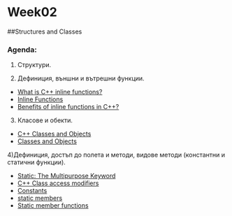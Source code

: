 # Week02

##Structures and Classes

### Agenda:

1) Структури. 

2) Дефиниция, външни и вътрешни функции.
 * <a href="http://www.cplusplus.com/articles/2LywvCM9/">What is C++ inline functions?</a><br/>
 * <a href="https://isocpp.org/wiki/faq/inline-functions/">Inline Functions </a><br/>
 * <a href="http://stackoverflow.com/questions/145838/benefits-of-inline-functions-in-c">Benefits of inline functions in C++?</a><br/>

3) Класове и обекти.
 * <a href="https://www.tutorialspoint.com/cplusplus/cpp_classes_objects.htm">C++ Classes and Objects</a><br/>
 * <a href="https://isocpp.org/wiki/faq/classes-and-objects">Classes and Objects</a><br/>

4)Дефиниция, достъп до полета и методи, видове методи (константни и статични функции).
 * <a href="http://www.cprogramming.com/tutorial/statickeyword.html">Static: The Multipurpose Keyword</a><br/>
 * <a href="https://www.tutorialspoint.com/cplusplus/cpp_class_access_modifiers.htm">C++ Class access modifiers</a><br/>
 * <a href="http://www.cplusplus.com/doc/tutorial/constants/">Constants</a><br/>
 * <a href="http://en.cppreference.com/w/cpp/language/static">static members</a><br/>
 * <a href="http://www.learncpp.com/cpp-tutorial/812-static-member-functions/">Static member functions</a><br/>
